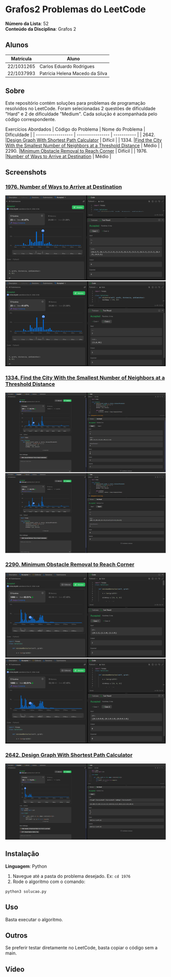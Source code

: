 # Grafos2 Problemas do LeetCode

**Número da Lista**: 52<br>
**Conteúdo da Disciplina**: Grafos 2<br>

## Alunos
|Matrícula | Aluno |
| -- | -- |
| 22/1031265  |  Carlos Eduardo Rodrigues |
| 22/1037993 |  Patrícia Helena Macedo da Silva |

## Sobre
Este repositório contém soluções para problemas de programação resolvidos no LeetCode. Foram selecionadas 2 questões de dificuldade "Hard" e 2 de dificuldade "Medium". Cada solução é acompanhada pelo código correspondente.

Exercícios Abordados
| Código do Problema | Nome do Problema | Dificuldade |
| ------------------ | ---------------- | ----------- |
| 2642. |[Design Graph With Shortest Path Calculator](https://leetcode.com/problems/design-graph-with-shortest-path-calculator/description/) | Difícil |
| 1334. |[Find the City With the Smallest Number of Neighbors at a Threshold Distance](https://leetcode.com/problems/find-the-city-with-the-smallest-number-of-neighbors-at-a-threshold-distance/description/) | Médio |
| 2290. |[Minimum Obstacle Removal to Reach Corner](https://leetcode.com/problems/minimum-obstacle-removal-to-reach-corner/description/) | Difícil |
| 1976. |[Number of Ways to Arrive at Destination](https://leetcode.com/problems/number-of-ways-to-arrive-at-destination/description/)  | Médio |

## Screenshots

### [1976. Number of Ways to Arrive at Destination](https://leetcode.com/problems/number-of-ways-to-arrive-at-destination/description/)
![1976-1](assets/1976-1.png)
![1976-2](assets/1976-2.png)

### [1334. Find the City With the Smallest Number of Neighbors at a Threshold Distance](https://leetcode.com/problems/find-the-city-with-the-smallest-number-of-neighbors-at-a-threshold-distance/description/)
![1334-1](assets/1334-1.png)
![1334-2](assets/1334-2.png)

### [2290. Minimum Obstacle Removal to Reach Corner](https://leetcode.com/problems/minimum-obstacle-removal-to-reach-corner/description/)
![2290-1](assets/2290-1.png)
![2290-2](assets/2290-2.png)

### [2642. Design Graph With Shortest Path Calculator](https://leetcode.com/problems/design-graph-with-shortest-path-calculator/description/)
![2642-1](assets/2642-1.png)




## Instalação 
**Linguagem**: Python<br>

1. Navegue até a pasta do problema desejado. Ex: `cd 1976`
2. Rode o algoritmo com o comando:

```
python3 solucao.py
```

## Uso 
Basta executar o algoritmo.

## Outros 
Se preferir testar diretamente no LeetCode, basta copiar o código sem a main.

## Vídeo




